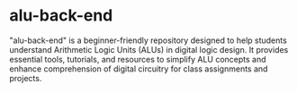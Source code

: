 # alu-back-end
"alu-back-end" is a beginner-friendly repository designed to help students understand Arithmetic Logic Units (ALUs) in digital logic design. It provides essential tools, tutorials, and resources to simplify ALU concepts and enhance comprehension of digital circuitry for class assignments and projects.
